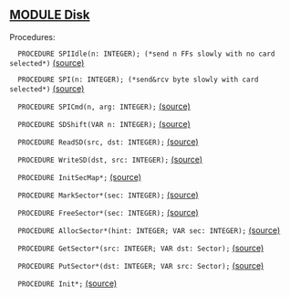 
## [MODULE Disk](https://github.com/io-core/Kernel/blob/main/Disk.Mod)

Procedures:


`  PROCEDURE SPIIdle(n: INTEGER); (*send n FFs slowly with no card selected*)` [(source)](https://github.com/io-core/Kernel/blob/main/Disk.Mod#L19)


`  PROCEDURE SPI(n: INTEGER); (*send&rcv byte slowly with card selected*)` [(source)](https://github.com/io-core/Kernel/blob/main/Disk.Mod#L27)


`  PROCEDURE SPICmd(n, arg: INTEGER);` [(source)](https://github.com/io-core/Kernel/blob/main/Disk.Mod#L33)


`  PROCEDURE SDShift(VAR n: INTEGER);` [(source)](https://github.com/io-core/Kernel/blob/main/Disk.Mod#L45)


`  PROCEDURE ReadSD(src, dst: INTEGER);` [(source)](https://github.com/io-core/Kernel/blob/main/Disk.Mod#L53)


`  PROCEDURE WriteSD(dst, src: INTEGER);` [(source)](https://github.com/io-core/Kernel/blob/main/Disk.Mod#L67)


`  PROCEDURE InitSecMap*;` [(source)](https://github.com/io-core/Kernel/blob/main/Disk.Mod#L81)


`  PROCEDURE MarkSector*(sec: INTEGER);` [(source)](https://github.com/io-core/Kernel/blob/main/Disk.Mod#L87)


`  PROCEDURE FreeSector*(sec: INTEGER);` [(source)](https://github.com/io-core/Kernel/blob/main/Disk.Mod#L92)


`  PROCEDURE AllocSector*(hint: INTEGER; VAR sec: INTEGER);` [(source)](https://github.com/io-core/Kernel/blob/main/Disk.Mod#L97)


`  PROCEDURE GetSector*(src: INTEGER; VAR dst: Sector);` [(source)](https://github.com/io-core/Kernel/blob/main/Disk.Mod#L107)


`  PROCEDURE PutSector*(dst: INTEGER; VAR src: Sector);` [(source)](https://github.com/io-core/Kernel/blob/main/Disk.Mod#L113)


`  PROCEDURE Init*;` [(source)](https://github.com/io-core/Kernel/blob/main/Disk.Mod#L119)

